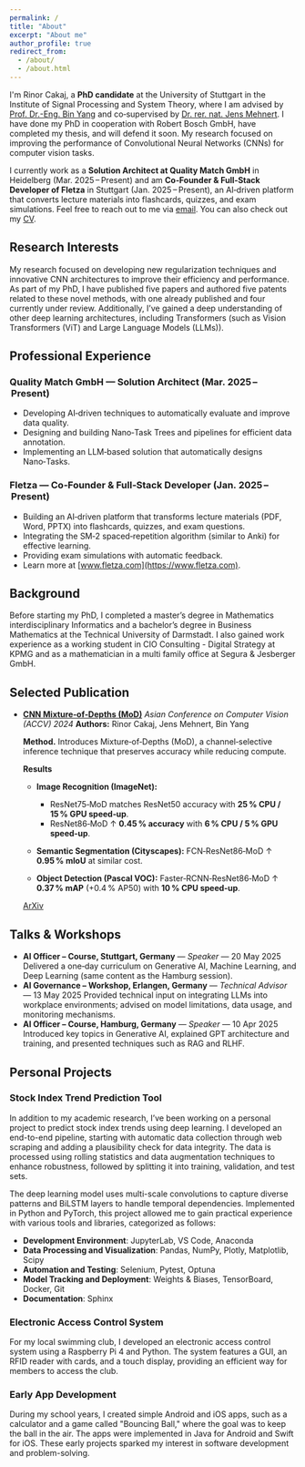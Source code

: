 ```yaml
---
permalink: /
title: "About"
excerpt: "About me"
author_profile: true
redirect_from: 
  - /about/
  - /about.html
---
```


I'm Rinor Cakaj, a **PhD candidate** at the University of Stuttgart in the Institute of Signal Processing and System Theory, where I am advised by [Prof. Dr.-Eng. Bin Yang](https://www.iss.uni-stuttgart.de/institut/team/Yang-00004/) and co‑supervised by [Dr. rer. nat. Jens Mehnert](https://www.linkedin.com/in/drjensmehnert/). I have done my PhD in cooperation with Robert Bosch GmbH, have completed my thesis, and will defend it soon. My research focused on improving the performance of Convolutional Neural Networks (CNNs) for computer vision tasks.

I currently work as a **Solution Architect at Quality Match GmbH** in Heidelberg (Mar. 2025 – Present) and am **Co‑Founder & Full‑Stack Developer of Fletza** in Stuttgart (Jan. 2025 – Present), an AI‑driven platform that converts lecture materials into flashcards, quizzes, and exam simulations. Feel free to reach out to me via [email](mailto:rinor.cakaj@de.bosch.com). You can also check out my [CV](/cv/).

## Research Interests

My research focused on developing new regularization techniques and innovative CNN architectures to improve their efficiency and performance. As part of my PhD, I have published five papers and authored five patents related to these novel methods, with one already published and four currently under review. Additionally, I’ve gained a deep understanding of other deep learning architectures, including Transformers (such as Vision Transformers (ViT) and Large Language Models (LLMs)).

## Professional Experience

### Quality Match GmbH — Solution Architect (Mar. 2025 – Present)

* Developing AI‑driven techniques to automatically evaluate and improve data quality.
* Designing and building Nano‑Task Trees and pipelines for efficient data annotation.
* Implementing an LLM‑based solution that automatically designs Nano‑Tasks.

### Fletza — Co‑Founder & Full‑Stack Developer (Jan. 2025 – Present)

* Building an AI‑driven platform that transforms lecture materials (PDF, Word, PPTX) into flashcards, quizzes, and exam questions.
* Integrating the SM‑2 spaced‑repetition algorithm (similar to Anki) for effective learning.
* Providing exam simulations with automatic feedback.
* Learn more at [www.fletza.com](https://www.fletza.com).

## Background

Before starting my PhD, I completed a master’s degree in Mathematics interdisciplinary Informatics and a bachelor’s degree in Business Mathematics at the Technical University of Darmstadt. I also gained work experience as a working student in CIO Consulting - Digital Strategy at KPMG and as a mathematician in a multi family office at Segura & Jesberger GmbH.

## Selected Publication

* **[CNN Mixture‑of‑Depths (MoD)](/publication/2024-10-01-mod)**
  *Asian Conference on Computer Vision (ACCV) 2024*
  **Authors:** Rinor Cakaj, Jens Mehnert, Bin Yang

  **Method.** Introduces Mixture‑of‑Depths (MoD), a channel‑selective inference technique that preserves accuracy while reducing compute.

  **Results**

  * **Image Recognition (ImageNet):**

    * ResNet75‑MoD matches ResNet50 accuracy with **25 % CPU / 15 % GPU speed‑up**.
    * ResNet86‑MoD ↑ **0.45 % accuracy** with **6 % CPU / 5 % GPU speed‑up**.
  * **Semantic Segmentation (Cityscapes):** FCN‑ResNet86‑MoD ↑ **0.95 % mIoU** at similar cost.
  * **Object Detection (Pascal VOC):** Faster‑RCNN‑ResNet86‑MoD ↑ **0.37 % mAP** (+0.4 % AP50) with **10 % CPU speed‑up**.

  [ArXiv](https://arxiv.org/abs/2409.17016)

## Talks & Workshops

* **AI Officer – Course, Stuttgart, Germany** — *Speaker* — 20 May 2025
  Delivered a one‑day curriculum on Generative AI, Machine Learning, and Deep Learning (same content as the Hamburg session).
* **AI Governance – Workshop, Erlangen, Germany** — *Technical Advisor* — 13 May 2025
  Provided technical input on integrating LLMs into workplace environments; advised on model limitations, data usage, and monitoring mechanisms.
* **AI Officer – Course, Hamburg, Germany** — *Speaker* — 10 Apr 2025
  Introduced key topics in Generative AI, explained GPT architecture and training, and presented techniques such as RAG and RLHF.

## Personal Projects

### Stock Index Trend Prediction Tool

In addition to my academic research, I’ve been working on a personal project to predict stock index trends using deep learning. I developed an end-to-end pipeline, starting with automatic data collection through web scraping and adding a plausibility check for data integrity. The data is processed using rolling statistics and data augmentation techniques to enhance robustness, followed by splitting it into training, validation, and test sets.

The deep learning model uses multi-scale convolutions to capture diverse patterns and BiLSTM layers to handle temporal dependencies. Implemented in Python and PyTorch, this project allowed me to gain practical experience with various tools and libraries, categorized as follows:

* **Development Environment**: JupyterLab, VS Code, Anaconda
* **Data Processing and Visualization**: Pandas, NumPy, Plotly, Matplotlib, Scipy
* **Automation and Testing**: Selenium, Pytest, Optuna
* **Model Tracking and Deployment**: Weights & Biases, TensorBoard, Docker, Git
* **Documentation**: Sphinx

### Electronic Access Control System

For my local swimming club, I developed an electronic access control system using a Raspberry Pi 4 and Python. The system features a GUI, an RFID reader with cards, and a touch display, providing an efficient way for members to access the club.

### Early App Development

During my school years, I created simple Android and iOS apps, such as a calculator and a game called "Bouncing Ball," where the goal was to keep the ball in the air. The apps were implemented in Java for Android and Swift for iOS. These early projects sparked my interest in software development and problem-solving.
